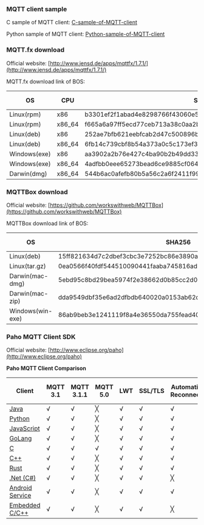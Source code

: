 ### MQTT client sample

C sample of MQTT client: [C-sample-of-MQTT-client](https://baetyl.cdn.bcebos.com/mqtt-example/MQTT-c-example.tar.gz)

Python sample of MQTT client: [Python-sample-of-MQTT-client](https://baetyl.cdn.bcebos.com/mqtt-example/MQTT-python-example.tar.gz)

### MQTT.fx download

Official website: [http://www.jensd.de/apps/mqttfx/1.7.1/](http://www.jensd.de/apps/mqttfx/1.7.1/)

MQTT.fx download link of BOS:

| OS           | CPU    | SHA256                                                           | Download link                                                                 |
| ------------ | ------ | ---------------------------------------------------------------- | ----------------------------------------------------------------------------- |
| Linux(rpm)   | x86    | b3301ef2f1abad4e8298766f43060e5ce9906099da096c4e0b601485dcca849d | [Download](https://baetyl.cdn.bcebos.com/mqttfx/mqttfx-1.7.1-1.i386.rpm)      |
| Linux(rpm)   | x86_64 | f665a6a97ff5ecd77ceb713a38c0aa2bb1af281a3ebe647d06579d1489845d6a | [Download](https://baetyl.cdn.bcebos.com/mqttfx/mqttfx-1.7.1-1.x86_64.rpm)    |
| Linux(deb)   | x86    | 252ae7bfb621eebfcab2d47c500896b44d6f23ce82c33e0217ac43a4c735acfa | [Download](https://baetyl.cdn.bcebos.com/mqttfx/mqttfx-1.7.1-32bit.deb)       |
| Linux(deb)   | x86_64 | 6fb14c739cbf8b54a373a0c5c173ef3657c01c675374ded8f0a292c610e549c2 | [Download](https://baetyl.cdn.bcebos.com/mqttfx/mqttfx-1.7.1-64bit.deb)       |
| Windows(exe) | x86    | aa3902a2b76e427c4ba90b2b49dd337e95e614ba59f8cd64b5a95b5080766965 | [Download](https://baetyl.cdn.bcebos.com/mqttfx/mqttfx-1.7.1-windows.exe)     |
| Windows(exe) | x86_64 | 4adfbb0eee65273bead6ce9885cf064de72d00d437bbaf3b9ff5236634fb6057 | [Download](https://baetyl.cdn.bcebos.com/mqttfx/mqttfx-1.7.1-windows-x64.exe) |
| Darwin(dmg)  | x86_64 | 544b6ac0afefb80b5a56c2a6f2411f999862fb8f0f20502c912f28a9d1aa3b4a | [Download](https://baetyl.cdn.bcebos.com/mqttfx/mqttfx-1.7.1-macos.dmg)       |

### MQTTBox download

Official website: [https://github.com/workswithweb/MQTTBox](https://github.com/workswithweb/MQTTBox)

MQTTBox download link of BOS:

| OS               | SHA256                                                           | Download link                                                     |
| ---------------- | ---------------------------------------------------------------- | ----------------------------------------------------------------- |
| Linux(deb)       | 15ff821634d7c2dbef3cbc3e7252bc86e3890a2c3c094842405cb442902d467d | [Download](https://baetyl.cdn.bcebos.com/mqttbox/MQTTBox.deb)     |
| Linux(tar.gz)    | 0ea0566f40fdf544510090441faaba745816ad1d438f3efe72197eb630f0e1f7 | [Download](https://baetyl.cdn.bcebos.com/mqttbox/MQTTBox.tar.gz)  |
| Darwin(mac-dmg)  | 5ebd95c8bd29bea5974f2e38662d0b85cc2d0015fd4bbcdc777ffa3fe09d1c94 | [Download](https://baetyl.cdn.bcebos.com/mqttbox/MQTTBox.dmg)     |
| Darwin(mac-zip)  | dda9549dbf35e6ad2dfbdb640020a0153ab62d6b27fbbe86da9ef0a8b997b4b9 | [Download](https://baetyl.cdn.bcebos.com/mqttbox/MQTTBox-mac.zip) |
| Windows(win-exe) | 86ab9beb3e1241119f8a4e36550da755fead40be84a91eff3c0eb96ce4e4621e | [Download](https://baetyl.cdn.bcebos.com/mqttbox/MQTTBox-win.exe) |

### Paho MQTT Client SDK

Official website: [http://www.eclipse.org/paho](http://www.eclipse.org/paho)

**Paho MQTT Client Comparison**

| Client                                                            | MQTT 3.1 | MQTT 3.1.1 | MQTT 5.0 | LWT | SSL/TLS | Automatic Reconnect | Offline Buffering | Message Persistence | WebSocket Support | Standard MQTT Support | Blocking API | Non-Blocking API | High Availability |
| ----------------------------------------------------------------- | -------- | ---------- | -------- | --- | ------- | ------------------- | ----------------- | ------------------- | ----------------- | --------------------- | ------------ | ---------------- | ----------------- |
| [Java](https://github.com/eclipse/paho.mqtt.java)                 | √        | √          | ╳        | √   | √       | √                   | √                 | √                   | √                 | √                     | √            | √                | √                 |
| [Python](https://github.com/eclipse/paho.mqtt.python)             | √        | √          | ╳        | √   | √       | √                   | √                 | ╳                   | √                 | √                     | √            | √                | ╳                 |
| [JavaScript](https://github.com/eclipse/paho.mqtt.javascript)     | √        | √          | ╳        | √   | √       | √                   | √                 | √                   | √                 | ╳                     | ╳            | √                | √                 |
| [GoLang](https://github.com/eclipse/paho.mqtt.golang)             | √        | √          | ╳        | √   | √       | √                   | √                 | √                   | √                 | √                     | ╳            | √                | √                 |
| [C](https://github.com/eclipse/paho.mqtt.c)                       | √        | √          | √        | √   | √       | √                   | √                 | √                   | √                 | √                     | √            | √                | √                 |
| [C++](https://github.com/eclipse/paho.mqtt.c)                     | √        | √          | ╳        | √   | √       | √                   | √                 | √                   | ╳                 | √                     | √            | √                | √                 |
| [Rust](https://github.com/eclipse/paho.mqtt.c)                    | √        | √          | ╳        | √   | √       | √                   | √                 | √                   | ╳                 | √                     | √            | √                | √                 |
| [.Net (C#)](http://www.eclipse.org/paho/clients/dotnet/)          | √        | √          | ╳        | √   | √       | ╳                   | ╳                 | ╳                   | ╳                 | √                     | ╳            | √                | ╳                 |
| [Android Service](https://github.com/eclipse/paho.mqtt.android)   | √        | √          | ╳        | √   | √       | √                   | √                 | √                   | √                 | √                     | ╳            | √                | √                 |
| [Embedded C/C++](https://github.com/eclipse/paho.mqtt.embedded-c) | √        | √          | ╳        | √   | √       | ╳                   | ╳                 | ╳                   | ╳                 | √                     | √            | √                | ╳                 |